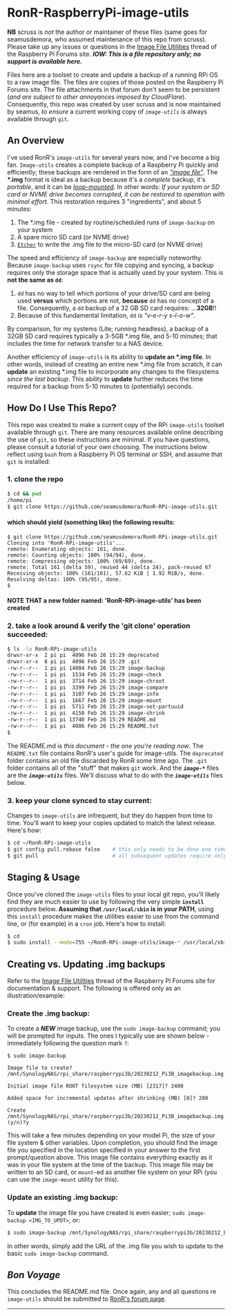 # RonR-RaspberryPi-image-utils

**NB** scruss is *not* the author or maintainer of these files (same goes for seamusdemora, who assumed maintenance of this repo from scruss). Please take up any issues or questions in the [Image File Utilities](https://forums.raspberrypi.com/viewtopic.php?t=332000) thread of the Raspberry Pi Forums site. ***IOW: This is a file repository only; no support is available here.***

Files here are a toolset to create and update a backup of a running RPi OS to a raw image file. The files are copies of those posted on the Raspberry Pi Forums site. The file attachments in that forum don't seem to be persistent (*and are subject to other annoyances imposed by CloudFlare*). Consequently, this repo was created by user scruss and is now maintained by seamus, *to ensure* a current working copy of *`image-utils`* is always available through `git`.

## An Overview

I've used RonR's `image-utils` for several years now, and I've become a big fan. `Image-utils` creates a complete backup of a Raspberry Pi quickly and efficiently; these backups are rendered in the form of an [*"image file"*](https://en.wikipedia.org/wiki/IMG_(file_format)). The **\*.img** format is ideal as a backup because it's a _complete_ backup, it's _portable_, and it can be [_loop-mounted_](https://en.wikipedia.org/wiki/Loop_device). In other words: _If your system or SD card or NVME drive becomes corrupted, it can be restored to operation with minimal effort_. This restoration requires 3 "ingredients", and about 5 minutes:

   1. The *.img file - created by routine/scheduled runs of `image-backup` on your system 
   2. A spare micro SD card (or NVME drive)
   3. [`Etcher`](https://etcher.balena.io/) to write the .img file to the micro-SD card (or NVME drive)

The speed and efficiency of `image-backup` are especially noteworthy. Because `image-backup` uses `rsync` for file copying and syncing, a backup requires only the storage space that is actually used by your system. This is **not the same as `dd`**: 
   1. `dd` has no way to tell which portions of your drive/SD card are being used **versus** which portions are not, **because** `dd` has no concept of a file. Consequently, a `dd` backup of a 32 GB SD card requires: ...**32GB**!!
   2. Because of this fundamental limitation, `dd` is *"v-e-r-y s-l-o-w"*.

By comparison, for my systems (Lite; running headless), a backup of a 32GB SD card requires typically a 3-5GB \*.img file, and 5-10 minutes; that includes the time for network transfer to a NAS device. 

Another efficiency of `image-utils` is its ability to **update an \*.img file**. In other words, instead of creating an entire new \*.img file from scratch, it can **update** an existing \*.img file to incorporate any changes to the filesystems _since the last backup_. This ability to **update** further reduces the time required for a backup from 5-10 minutes to (potentially) seconds.

## How Do I Use This Repo?

This repo was created to make a current copy of the RPi `image-utils` toolset available through `git`. There are many resources available online describing the use of `git`, so these instructions are minimal. If you have questions, please consult a tutorial of your own choosing. The instructions below reflect using `bash` from a Raspberry Pi OS terminal or SSH, and assume that `git` is installed: 

### 1. clone the repo
```bash
$ cd && pwd
/home/pi
$ git clone https://github.com/seamusdemora/RonR-RPi-image-utils.git
```
#### which should yield (something like) the following results:
```
$ git clone https://github.com/seamusdemora/RonR-RPi-image-utils.git
Cloning into 'RonR-RPi-image-utils'...
remote: Enumerating objects: 161, done.
remote: Counting objects: 100% (94/94), done.
remote: Compressing objects: 100% (69/69), done.
remote: Total 161 (delta 59), reused 44 (delta 24), pack-reused 67
Receiving objects: 100% (161/161), 57.62 KiB | 1.92 MiB/s, done.
Resolving deltas: 100% (95/95), done.
$
```
#### NOTE THAT a new folder named: 'RonR-RPi-image-utils' has been created


### 2. take a look around & verify the 'git clone' operation succeeded:
```bash
$ ls -la RonR-RPi-image-utils
drwxr-xr-x  2 pi pi  4096 Feb 26 15:29 deprecated
drwxr-xr-x  8 pi pi  4096 Feb 26 15:29 .git
-rw-r--r--  1 pi pi 14084 Feb 26 15:29 image-backup
-rw-r--r--  1 pi pi  1534 Feb 26 15:29 image-check
-rw-r--r--  1 pi pi  3714 Feb 26 15:29 image-chroot
-rw-r--r--  1 pi pi  3399 Feb 26 15:29 image-compare
-rw-r--r--  1 pi pi  3107 Feb 26 15:29 image-info
-rw-r--r--  1 pi pi  1667 Feb 26 15:29 image-mount
-rw-r--r--  1 pi pi  5711 Feb 26 15:29 image-set-partuuid
-rw-r--r--  1 pi pi  4150 Feb 26 15:29 image-shrink
-rw-r--r--  1 pi pi 13740 Feb 26 15:29 README.md
-rw-r--r--  1 pi pi  4086 Feb 26 15:29 README.txt
$
```
The README.md is *this document - the one you're reading now*. The `README.txt` file contains RonR's user's guide for image-utils. The `deprecated` folder contains an old file discarded by RonR some time ago. The `.git` folder contains all of the "stuff" that makes `git` work. And the ***`image-*`*** files are the ***`image-utils`*** files. We'll discuss what to do with the ***`image-utils`*** files below. 


### 3. keep your clone synced to stay current:
Changes to `image-utils` are infrequent, but they do happen from time to time. You'll want to keep your copies updated to match the latest release. Here's how:

```bash
$ cd ~/RonR-RPi-image-utils
$ git config pull.rebase false    # this only needs to be done one time (the first time)
$ git pull                        # all subsequent updates require only this command 
```

## Staging & Usage 

Once you've cloned the `image-utils` files to your local git repo, you'll likely find they are much easier to use by following the very simple **`install`** procedure below. **Assuming that `/usr/local/sbin` is in your PATH**, using this `install` procedure makes the utilities easier to use from the command line, or (for example) in a `cron` job. Here's how to install:

```bash
$ cd
$ sudo install --mode=755 ~/RonR-RPi-image-utils/image-* /usr/local/sbin
```

## Creating vs. Updating .img backups

Refer to the [Image File Utilities](https://forums.raspberrypi.com/viewtopic.php?t=332000) thread of the Raspberry Pi Forums site for documentation & support. The following is offered only as an illustration/example:

### Create the .img backup:

To create a ***NEW*** image backup, use the `sudo image-backup` command; you will be prompted for inputs. The ones I typically use are shown below - immediately following the question mark `?`:

```
$ sudo image-backup

Image file to create? /mnt/SynologyNAS/rpi_share/raspberrypi3b/20230212_Pi3B_imagebackup.img

Initial image file ROOT filesystem size (MB) [2317]? 2400

Added space for incremental updates after shrinking (MB) [0]? 200

Create /mnt/SynologyNAS/rpi_share/raspberrypi3b/20230212_Pi3B_imagebackup.img (y/n)?y
```

This will take a few minutes depending on your model Pi, the size of your file system & other variables. Upon completion, you should find the image file you specified in the location specified in your answer to the first prompt/question above. This image file contains everything exactly as it was in your file system at the time of the backup. This image file may be written to an SD card, or `mount`-ed as another file system on your RPi (you can use the `image-mount` utility for this). 

### Update an existing .img backup:

To **update** the image file you have created is even easier; `sudo image-backup <IMG_TO_UPDT>`, or:

```bash
$ sudo image-backup /mnt/SynologyNAS/rpi_share/raspberrypi3b/20230212_Pi3B_imagebackup.img
```

In other words, simply add the URL of the .img file you wish to update to the basic `sudo image-backup` command.

## *Bon Voyage*  

This concludes the README.md file. Once again, any and all questions re `image-utils` should be submitted to [RonR's forum page](https://forums.raspberrypi.com/viewtopic.php?t=332000).

---

<!--- 
You can hide shit in here  :)   LOL 
---> 

<!---

The links below will take you to archives of the original post/attachment on the [Internet Archive](https://archive.org/). Please note that the original attachment link will get the original `image-util` scripts - which are 2019 vintage:

* article: https://web.archive.org/web/20190824163430/https://www.raspberrypi.org/forums/viewtopic.php?t=247568

* attachment: https://web.archive.org/web/20190824162104/https://www.raspberrypi.org/forums/download/file.php?id=31366&sid=107ba04af18e19ad587c5bcf8ebacd38  

> *NOTE: scruss' original README updated on Feb 12, 2023.* 



## image-backup:

`image-backup` creates a backup of a running Raspbian system to a standard 'raw' image file that can be written to an SD card or a USB device with Etcher, imageUSB, etc. It will also perform incremental updates to an existing backup image file.

Running `image-backup` with no incremental backup file parameter will create an initial/full backup. If no -i/--initial option is included, `image-backup` will interactively prompt for an "Initial image file ROOT filesystem size (MB)", which can be any size as long as (1) it's large enough to hold the data contained on the device being backed up and (2) that amount of space is available on the destination device. `image-backup` will also prompt for an "Added space for incremental updates after shrinking (MB)" which will be added to the image file size after the full backup completes and the image file has been shrunk to the smallest size possible. The resulting image file will auto-expand the first time it's executed unless the -n/--noexpand option is included.

Running `image-backup` with a parameter of an existing image filename will incrementally update that image file. The -i/--initial option is ignored on incremental backups.

The -o/--options option permits including additional rsync options (comma separated).

### Examples:
```
image-backup
image-backup /media/backup.img
image-backup --initial /media/backup.img,,5000 --noexpand --options --exclude-from=/home/pi/exclude.txt,--delete-excluded
```

## image-check:

`image-check` will check the integrity of a standard 'raw' image file.  Usage is:

    image-check imagefile [W95|Linux]

where *W95* checks the BOOT partition and *Linux* checks the ROOT partition.  If neither is specified, *Linux* is assumed.


## image-compare:

`image-compare` compares a running Raspbian system to an existing standard 'raw' image file and displays the incremental changes that image-backup would perform if run.  Usage is:

    image-compare [imagefile]


## image-mount:

`image-mount` mounts a standard 'raw' image file to allow it to be read or written as if it were a device.  Usage is:

    image-mount imagefile mountpoint [W95|Linux]

where *W95* mounts the BOOT partition and *Linux* mounts the ROOT partition.  If neither is specified, *Linux* is assumed.


## image-set-ptuuid:

`image-set-ptuuid` sets the Partition Table UUID value of a standard 'raw' image file.  Usage is:

    image-set-ptuuid imagefile ptuuid

where *ptuuid* is 8 hex digits


## image-shrink:

`image-shrink` shrinks a standard 'raw' image file to its smallest possible size (plus an optional additional amount of free space).  Usage is:

    image-shrink imagefile [Additional MB]

where *Additional MB* is an additional amount of free space to be added. 

--->
